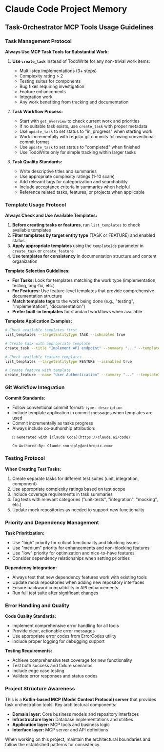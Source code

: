 # Claude Code Project Memory

## Task-Orchestrator MCP Tools Usage Guidelines

### Task Management Protocol

**Always Use MCP Task Tools for Substantial Work:**
1. **Use `create_task`** instead of TodoWrite for any non-trivial work items:
   - Multi-step implementations (3+ steps)
   - Complexity rating > 2
   - Testing suites for components
   - Bug fixes requiring investigation
   - Feature enhancements
   - Integration work
   - Any work benefiting from tracking and documentation

2. **Task Workflow Process:**
   - Start with `get_overview` to check current work and priorities
   - If no suitable task exists, use `create_task` with proper metadata
   - Use `update_task` to set status to "in_progress" when starting work
   - Work incrementally with regular git commits following conventional commit format
   - Use `update_task` to set status to "completed" when finished
   - Use TodoWrite only for simple tracking within larger tasks

3. **Task Quality Standards:**
   - Write descriptive titles and summaries
   - Use appropriate complexity ratings (1-10 scale)
   - Add relevant tags for categorization and searchability
   - Include acceptance criteria in summaries when helpful
   - Reference related tasks, features, or projects when applicable

### Template Usage Protocol

**Always Check and Use Available Templates:**
1. **Before creating tasks or features**, run `list_templates` to check available templates
2. **Filter templates by target entity type** (TASK or FEATURE) and enabled status
3. **Apply appropriate templates** using the `templateIds` parameter in `create_task` or `create_feature`
4. **Use templates for consistency** in documentation structure and content organization

**Template Selection Guidelines:**
- **For Tasks:** Look for templates matching the work type (implementation, testing, bug-fix, etc.)
- **For Features:** Use feature-level templates that provide comprehensive documentation structure
- **Match template tags** to the work being done (e.g., "testing", "implementation", "documentation")
- **Prefer built-in templates** for standard workflows when available

**Template Application Examples:**
```bash
# Check available templates first
list_templates --targetEntityType TASK --isEnabled true

# Create task with appropriate template
create_task --title "Implement API endpoint" --summary "..." --templateIds ["template-uuid"]

# Check available feature templates
list_templates --targetEntityType FEATURE --isEnabled true

# Create feature with template
create_feature --name "User Authentication" --summary "..." --templateIds ["feature-template-uuid"]
```

### Git Workflow Integration

**Commit Standards:**
- Follow conventional commit format: `type: description`
- Include template application in commit messages when templates are used
- Commit incrementally as tasks progress
- Always include co-authorship attribution:
  ```
  🤖 Generated with [Claude Code](https://claude.ai/code)
  
  Co-Authored-By: Claude <noreply@anthropic.com>
  ```

### Testing Protocol

**When Creating Test Tasks:**
1. Create separate tasks for different test suites (unit, integration, component)
2. Use appropriate complexity ratings based on test scope
3. Include coverage requirements in task summaries
4. Tag tests with relevant categories ("unit-tests", "integration", "mocking", etc.)
5. Update mock repositories as needed to support new functionality

### Priority and Dependency Management

**Task Prioritization:**
- Use "high" priority for critical functionality and blocking issues
- Use "medium" priority for enhancements and non-blocking features  
- Use "low" priority for optimization and nice-to-have features
- Consider dependency relationships when setting priorities

**Dependency Integration:**
- Always test that new dependency features work with existing tools
- Update mock repositories when adding new repository interfaces
- Ensure backward compatibility in API enhancements
- Run full test suite after significant changes

### Error Handling and Quality

**Code Quality Standards:**
- Implement comprehensive error handling for all tools
- Provide clear, actionable error messages
- Use appropriate error codes from ErrorCodes utility
- Include proper logging for debugging support

**Testing Requirements:**
- Achieve comprehensive test coverage for new functionality
- Test both success and failure scenarios
- Include edge case testing
- Validate error responses and status codes

### Project Structure Awareness

This is a **Kotlin-based MCP (Model Context Protocol) server** that provides task orchestration tools. Key architectural components:
- **Domain layer:** Core business models and repository interfaces
- **Infrastructure layer:** Database implementations and utilities
- **Application layer:** MCP tools and business logic
- **Interface layer:** MCP server and API definitions

When working on this project, maintain the architectural boundaries and follow the established patterns for consistency.